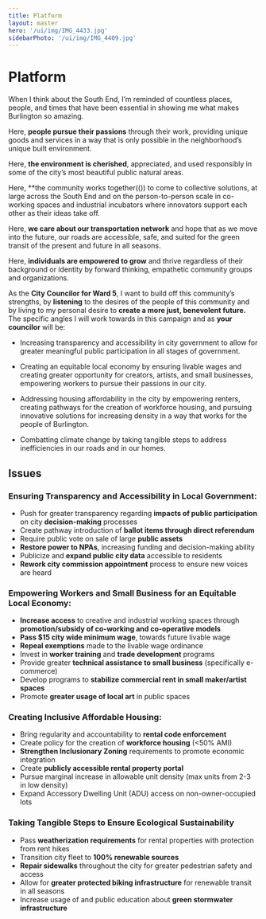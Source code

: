 ```yaml
---
title: Platform
layout: master
hero: '/ui/img/IMG_4433.jpg'
sidebarPhoto: '/ui/img/IMG_4409.jpg'
---
```

# Platform

When I think about the South End, I’m reminded of countless places, people, and times that have been essential in showing me what makes Burlington so amazing.

Here, **people pursue their passions** through their work, providing unique goods and services in a way that is only possible in the neighborhood’s unique built environment.

Here, **the environment is cherished**, appreciated, and used responsibly in some of the city’s most beautiful public natural areas. 

Here, **the community works together(()) to come to collective solutions, at large across the South End and on the person-to-person scale in co-working spaces and industrial incubators where innovators support each other as their ideas take off.

Here, **we care about our transportation network** and hope that as we move into the future, our roads are accessible, safe, and suited for the green transit of the present and future in all seasons.

Here, **individuals are empowered to grow** and thrive regardless of their background or identity by forward thinking, empathetic community groups and organizations.

As the **City Councilor for Ward 5**, I want to build off this community’s strengths, by **listening** to the desires of the people of this community and by living to my personal desire to **create a more just, benevolent future.** The specific angles I will work towards in this campaign and as **your councilor** will be:

* Increasing transparency and accessibility in city government to allow for greater meaningful public participation in all stages of government.

* Creating an equitable local economy by ensuring livable wages and creating greater opportunity for creators, artists, and small businesses, empowering workers to pursue their passions in our city.

* Addressing housing affordability in the city by empowering renters, creating pathways for the creation of workforce housing, and pursuing innovative solutions for increasing density in a way that works for the people of Burlington.

* Combatting climate change by taking tangible steps to address inefficiencies in our roads and in our homes.

## Issues

### Ensuring Transparency and Accessibility in Local Government:

* Push for greater transparency regarding **impacts of public participation** on city **decision-making** processes
* Create pathway introduction of **ballot items through direct referendum**
* Require public vote on sale of large **public assets**
* **Restore power to NPAs**, increasing funding and decision-making ability
* Publicize and **expand public city data** accessible to residents
* **Rework city commission appointment** process to ensure new voices are heard

### Empowering Workers and Small Business for an Equitable Local Economy:

* **Increase access** to creative and industrial working spaces through **promotion/subsidy of co-working and co-operative models**
* **Pass $15 city wide minimum wage**, towards future livable wage
* **Repeal exemptions** made to the livable wage ordinance
* Invest in **worker training** and **trade development** programs
* Provide greater **technical assistance to small business** (specifically e-commerce)
* Develop programs to **stabilize commercial rent in small maker/artist spaces**
* Promote **greater usage of local art** in public spaces

### Creating Inclusive Affordable Housing:

* Bring regularity and accountability to **rental code enforcement**
* Create policy for the creation of **workforce housing** (<50% AMI)
* **Strengthen Inclusionary Zoning** requirements to promote economic integration
* Create **publicly accessible rental property portal**
* Pursue marginal increase in allowable unit density (max units from 2-3 in low density)
* Expand Accessory Dwelling Unit (ADU) access on non-owner-occupied lots

### Taking Tangible Steps to Ensure Ecological Sustainability

* Pass **weatherization requirements** for rental properties with protection from rent hikes
* Transition city fleet to **100% renewable sources**
* **Repair sidewalks** throughout the city for greater pedestrian safety and access
* Allow for **greater protected biking infrastructure** for renewable transit in all seasons
* Increase usage of and public education about **green stormwater infrastructure**